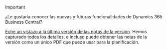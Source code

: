 > [!IMPORTANT]
>
> ¿Le gustaría conocer las nuevas y futuras funcionalidades de Dynamics 365 Business Central?
>
> [Eche un vistazo a la última versión de las notas de la versión](/business-applications-release-notes/october18/dynamics365-business-central/). Hemos capturado todos los detalles, e incluso puede obtener las notas de la versión como un único PDF que puede usar para la planificación.  
